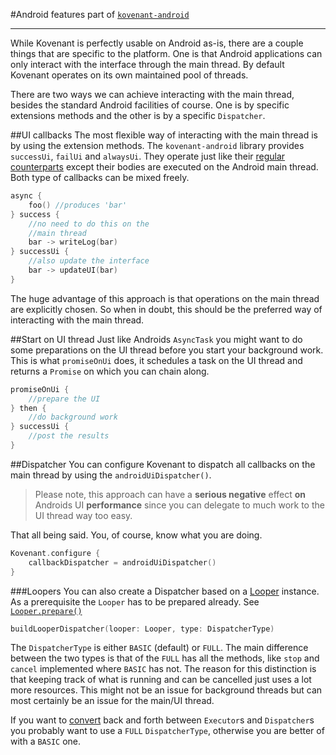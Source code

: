 #Android features
part of [`kovenant-android`](../index.md#artifacts)

---

While Kovenant is perfectly usable on Android as-is, there are a couple things that are specific to the platform.
One is that Android applications can only interact with the interface through the main thread. By default
Kovenant operates on its own maintained pool of threads.

There are two ways we can achieve interacting with the main thread, besides the standard Android facilities of course.
One is by specific extensions methods and the other is by a specific `Dispatcher`.

##UI callbacks
The most flexible way of interacting with the main thread is by using the extension methods. The `kovenant-android` 
library provides `successUi`, `failUi` and `alwaysUi`. They operate just like their 
[regular counterparts](../api/callbacks.md) except their bodies are executed on the Android main thread. Both type of 
callbacks can be mixed freely.

```kt
async {
    foo() //produces 'bar'
} success {
    //no need to do this on the
    //main thread
    bar -> writeLog(bar)
} successUi {
    //also update the interface
    bar -> updateUI(bar)
}
```
The huge advantage of this approach is that operations on the main thread are explicitly chosen. So when in doubt,
this should be the preferred way of interacting with the main thread. 

##Start on UI thread
Just like Androids `AsyncTask` you might want to do some preparations on the UI thread before you start your background
work. This is what `promiseOnUi` does, it schedules a task on the UI thread and returns a `Promise` on which you can 
chain along.
 
```kt
promiseOnUi {
    //prepare the UI
} then {
    //do background work
} successUi {
    //post the results
}
```

##Dispatcher
You can configure Kovenant to dispatch all callbacks on the main thread by using the `androidUiDispatcher()`. 

>Please note, this approach can have a **serious negative** effect **on** Androids UI **performance** since you can delegate
>to much work to the UI thread way too easy.

That all being said. You, of course, know what you are doing.  

```kt
Kovenant.configure {
    callbackDispatcher = androidUiDispatcher()
}
```

###Loopers
You can also create a Dispatcher based on a [Looper](http://developer.android.com/reference/android/os/Looper.html)
instance. As a prerequisite the `Looper` has to be prepared already. 
See [`Looper.prepare()`](http://developer.android.com/reference/android/os/Looper.html#prepare()) 

```kt
buildLooperDispatcher(looper: Looper, type: DispatcherType)
```
The `DispatcherType` is either `BASIC` (default) or `FULL`. The main difference between the two types is that of
the `FULL` has all the methods, like `stop` and `cancel` implemented where `BASIC` has not. The reason for this
distinction is that keeping track of what is running and can be cancelled just uses a lot more resources. This might
not be an issue for background threads but can most certainly be an issue for the main/UI thread.

If you want to [convert](../api/interopJvm.md) back and forth between `Executor`s and `Dispatcher`s you probably 
want to use a `FULL` `DispatcherType`, otherwise you are better of with a `BASIC` one.